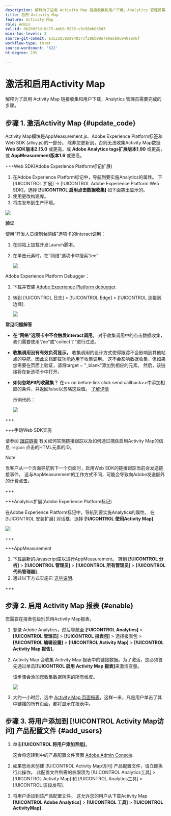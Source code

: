 ```yaml
---
description: 解释为了启用 Activity Map 链接收集和用户下载，Analytics 管理员需要完成的步骤。
title: 启用 Activity Map
feature: Activity Map
role: Admin
exl-id: 0b2b9f3d-0c75-4eb8-9235-c9c98eb035d3
mini-toc-levels: 3
source-git-commit: e35210582e94037cf286b98e7e0a6b06040a8c6f
workflow-type: tm+mt
source-wordcount: '622'
ht-degree: 23%

---
```



# 激活和启用Activity Map

解释为了启用 Activity Map 链接收集和用户下载，Analytics 管理员需要完成的步骤。

## 步骤 1. 激活Activity Map {#update_code}

Activity Map模块是AppMeasurement.js、Adobe Experience Platform标签和Web SDK (alloy.js)的一部分。 除非您更新到，否则无法收集Activity Map数据 **Web SDK版本2.15.0** 或更高，或 **Adobe Analytics tags扩展版本1.90** 或更高，或 **AppMeasurement版本1.6** 或更高。

+++Web SDK(Adobe Experience Platform标记扩展)

1. 在Adobe Experience Platform标记中，导航到要实施Analytics的属性。 下 [!UICONTROL 扩展] -> [!UICONTROL Adobe Experience Platform Web SDK]，选择 **[!UICONTROL 启用点击数据收集]** 如下面突出显示的。
1. 使用更改构建库。
1. 将库发布到生产环境。

![](assets/web_sdk.png)

**验证**

使用“开发人员控制台网络”选项卡的Interact调用：

1. 在网站上加载开发Launch脚本。
1. 在单击元素时，在“网络”选项卡中搜索“/ee”

   ![](assets/validation1.png)

Adobe Experience Platform Debugger：

1. 下载并安装 [Adobe Experience Platform debugger](https://chromewebstore.google.com/detail/adobe-experience-platform/bfnnokhpnncpkdmbokanobigaccjkpob).
1. 转到 [!UICONTROL 日志] > [!UICONTROL Edge] > [!UICONTROL 连接到边缘].

   ![](assets/validation2.jpg)

**常见问题解答**

* **在“网络”选项卡中不会触发interact调用。**
对于收集调用中的点击数据收集，我们需要使用“/ee”或“collect？”进行过滤。

* **收集调用没有有效负荷显示。**
收集调用的设计方式使得跟踪不会影响到其他站点的导航，因此文档卸载功能适用于收集调用。 这不会影响数据收集，但如果您需要在页面上验证，请将target = &quot;_blank&quot;添加到相应的元素。 然后，该链接将在新选项卡中打开。

* **如何忽略PII的收藏集？**
在&lt;&lt; on before link click send callback>>中添加相应的条件，并返回false以忽略这些值。 [了解详情](https://experienceleague.adobe.com/docs/experience-platform/edge/fundamentals/configuring-the-sdk.html?lang=zh-Hans)

  示例代码：

  ![](assets/sample-code.png)

+++

+++手动Web SDK实施

请参阅 [跟踪链接](https://experienceleague.adobe.com/docs/experience-platform/edge/data-collection/track-links.html) 有关如何实施链接跟踪以及如何通过捕获启用Activity Map的信息 `region` 点击的HTML元素的ID。

>[!NOTE]
>
>当客户从一个页面导航到下一个页面时，启用Web SDK的链接跟踪当前会发送链接事件。 这与AppMeasurement的工作方式不同，可能会导致向Adobe发送额外的计费点击。

+++

+++Analytics扩展(Adobe Experience Platform标记)

在Adobe Experience Platform标记中，导航到要实施Analytics的属性。 在 [!UICONTROL 安装扩展] 对话框，选择 **[!UICONTROL 使用Activity Map]**.

![](assets/aa_extension.png)

+++

+++AppMeasurement

1. 下载最新的Javascript库以进行AppMeasurement。
转到 **[!UICONTROL 分析]** > **[!UICONTROL 管理员]** > **[!UICONTROL 所有管理员]** > **[!UICONTROL 代码管理器]**.
1. 通过以下方式实施它 [这些说明](https://experienceleague.adobe.com/docs/analytics/implementation/js/overview.html?lang=zh-Hans).

+++

## 步骤 2. 启用 Activity Map 报表 {#enable}

您需要在报表包级别启用Activity Map报表。

1. 登录 Adobe Analytics，然后导航至 **[!UICONTROL Analytics]** > **[!UICONTROL 管理员]** > **[!UICONTROL 报表包]** > 选择报表包 > **[!UICONTROL 编辑设置]** > **[!UICONTROL Activity Map]** > **[!UICONTROL Activity Map 报告]**。

1. Activity Map 会收集 Activity Map 报表中的链接数据。为了激活，您必须首先通过单击&#x200B;**[!UICONTROL 启用 Activity Map 报表]**&#x200B;来激活变量。

   该步骤会添加您收集数据所需的所有维度。

   ![](assets/enable.png)

1. 大约一小时后，选中 [Activity Map 页面报表](/help/analyze/activity-map/activitymap-reporting-analytics.md)，这样一来，凡是用户单击了其中链接的所有页面，都将显示在报表中。

## 步骤 3. 将用户添加到 [!UICONTROL Activity Map访问] 产品配置文件 {#add_users}

1. 单击&#x200B;**[!UICONTROL 将用户添加至组]**。

   这会将您转到中的产品配置文件页面 [Adobe Admin Console](https://adminconsole.adobe.com/E2F05B3B52F54D2E0A490D44@AdobeOrg/overview).

1. 如果您尚未创建 [!UICONTROL Activity Map访问] 产品配置文件，请立即执行此操作。 此配置文件所需的权限项为 [!UICONTROL Analytics工具] > [!UICONTROL Activity Map] 和 [!UICONTROL Analytics工具] > [!UICONTROL 区段发布].

1. 将用户添加到该产品配置文件。 这允许您的用户从下载Activity Map  **[!UICONTROL Adobe Analytics]** > **[!UICONTROL 工具]** > **[!UICONTROL ActivityMap]** .

